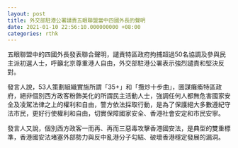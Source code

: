 ```yaml
---
layout: post
title: 外交部駐港公署譴責五眼聯盟當中四國外長的聲明
date: 2021-01-10 22:56:10.000000000 +08:00
categories: rthk
---
```


五眼聯盟中的四國外長發表聯合聲明，譴責特區政府拘捕超過50名協調及參與民主派初選人士，呼籲北京尊重港人自由，外交部駐港公署表示強烈譴責和堅決反對。

發言人說，53人策劃組織實施所謂「35+」和「攬炒十步曲」，圖謀癱瘓特區政府，絕非個別西方政客粉飾美化的所謂民主活動人士，強調任何人都無危害國家安全及凌駕法律之上的權利和自由，警方依法採取行動，是為了保護絕大多數遵紀守法市民，更好行使權利和自由，切實保障國家安全、香港社會安定和市民安寧。

發言人又說，個別西方政客一而再、再而三惡毒攻擊香港國安法，是典型的雙重標準，香港國安法堵塞外部勢力與反中亂港分子勾結、破壞香港穩定發展的漏洞。
